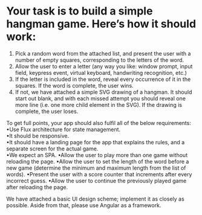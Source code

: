 # Your task is to build a simple hangman game. Here’s how it should work:

1. Pick a random word from the attached list, and present the user with a number of empty squares, corresponding to the letters of the word.
2. Allow the user to enter a letter (any way you like: window prompt, input field, keypress event, virtual keyboard, handwriting recognition, etc.)
3. If the letter is included in the word, reveal every occurrence of it in the squares. If the word is complete, the user wins.
4. If not, we have attached a simple SVG drawing of a hangman. It should start out blank, and with each missed attempt you should reveal one more line (i.e. one more child element in the SVG). If the drawing is complete, the user loses.


To get full points, your app should also fulfil all of the below requirements:
  •Use Flux architecture for state management.  
  •It should be responsive.  
  •It should have a landing page for the app that explains the rules, and a separate screen for the actual game.  
  •We expect an SPA. 
  •Allow the user to play more than one game without reloading the page.
  •Allow the user to set the length of the word before a new game (determine the minimum and maximum length from the list of words).
  •Present the user with a score counter that increments after every incorrect guess.
  •Allow the user to continue the previously played game after reloading the page.
  

We have attached a basic UI design scheme; implement it as closely as possible. Aside from that, please use Angular as a framework.
